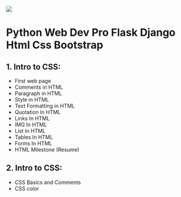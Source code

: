 <img src = "https://i.ytimg.com/vi/MjVXGQT5C-E/maxresdefault.jpg">

# Python Web Dev Pro Flask Django Html Css Bootstrap

## 1. Intro to CSS:
- First web page
- Comments in HTML
- Paragraph in HTML
- Style in HTML
- Text Formatting in HTML
- Quotation In HTML
- Links In HTML
- IMG In HTML
- List In HTML
- Tables In HTML
- Forms In HTML
- HTML Milestone (Resume)

## 2. Intro to CSS:
- CSS Basics and Comments
- CSS color
